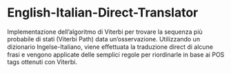 # English-Italian-Direct-Translator

Implementazione dell’algoritmo di Viterbi per trovare la sequenza più probabile di stati (Viterbi Path) data un’osservazione. Utilizzando un dizionario Ingelse-Italiano, viene eﬀettuata la traduzione direct di alcune frasi e vengono applicate delle semplici regole per riordinarle in base ai POS tags ottenuti con Viterbi.
